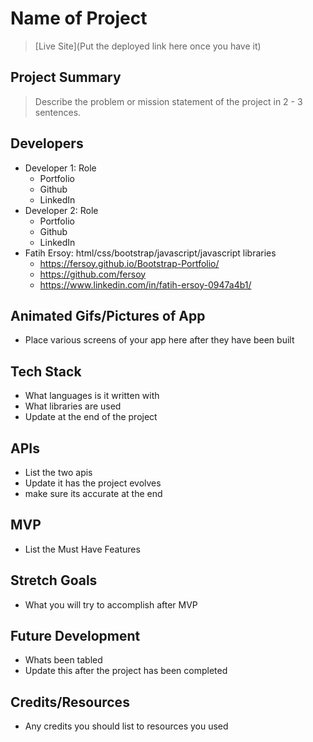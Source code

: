 
# Name of Project

> [Live Site](Put the deployed link here once you have it)

## Project Summary

> Describe the problem or mission statement of the project in 2 - 3 sentences.


## Developers

- Developer 1: Role
  - Portfolio
  - Github
  - LinkedIn
- Developer 2: Role
  - Portfolio
  - Github
  - LinkedIn
- Fatih Ersoy: html/css/bootstrap/javascript/javascript libraries
  - https://fersoy.github.io/Bootstrap-Portfolio/
  - https://github.com/fersoy
  - https://www.linkedin.com/in/fatih-ersoy-0947a4b1/

## Animated Gifs/Pictures of App

- Place various screens of your app here after they have been built

## Tech Stack

- What languages is it written with
- What libraries are used
- Update at the end of the project

## APIs

- List the two apis
- Update it has the project evolves
- make sure its accurate at the end

## MVP

- List the Must Have Features

## Stretch Goals

- What you will try to accomplish after MVP

## Future Development

- Whats been tabled
- Update this after the project has been completed

## Credits/Resources

- Any credits you should list to resources you used